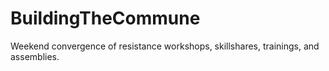 # BuildingTheCommune
Weekend convergence of resistance workshops, skillshares, trainings, and assemblies.
